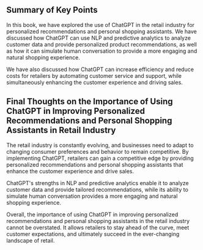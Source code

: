 
Summary of Key Points
---------------------

In this book, we have explored the use of ChatGPT in the retail industry for personalized recommendations and personal shopping assistants. We have discussed how ChatGPT can use NLP and predictive analytics to analyze customer data and provide personalized product recommendations, as well as how it can simulate human conversation to provide a more engaging and natural shopping experience.

We have also discussed how ChatGPT can increase efficiency and reduce costs for retailers by automating customer service and support, while simultaneously enhancing the customer experience and driving sales.

Final Thoughts on the Importance of Using ChatGPT in Improving Personalized Recommendations and Personal Shopping Assistants in Retail Industry
-----------------------------------------------------------------------------------------------------------------------------------------------

The retail industry is constantly evolving, and businesses need to adapt to changing consumer preferences and behavior to remain competitive. By implementing ChatGPT, retailers can gain a competitive edge by providing personalized recommendations and personal shopping assistants that enhance the customer experience and drive sales.

ChatGPT's strengths in NLP and predictive analytics enable it to analyze customer data and provide tailored recommendations, while its ability to simulate human conversation provides a more engaging and natural shopping experience.

Overall, the importance of using ChatGPT in improving personalized recommendations and personal shopping assistants in the retail industry cannot be overstated. It allows retailers to stay ahead of the curve, meet customer expectations, and ultimately succeed in the ever-changing landscape of retail.
